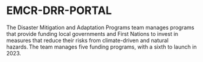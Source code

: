 # EMCR-DRR-PORTAL

The Disaster Mitigation and Adaptation Programs team manages programs that provide funding local governments and First Nations to invest in measures that reduce their risks from climate-driven and natural hazards. The team manages five funding programs, with a sixth to launch in 2023.
